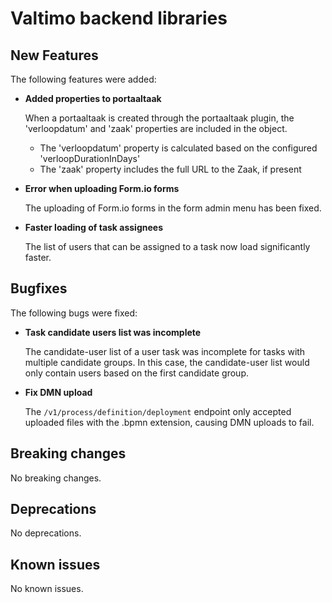 # Valtimo backend libraries

## New Features

The following features were added:

*   **Added properties to portaaltaak**

    When a portaaltaak is created through the portaaltaak plugin, the 'verloopdatum' and 'zaak' properties are included in the object.

    * The 'verloopdatum' property is calculated based on the configured 'verloopDurationInDays'
    * The 'zaak' property includes the full URL to the Zaak, if present
*   **Error when uploading Form.io forms**

    The uploading of Form.io forms in the form admin menu has been fixed.
*   **Faster loading of task assignees**

    The list of users that can be assigned to a task now load significantly faster.

## Bugfixes

The following bugs were fixed:

*   **Task candidate users list was incomplete**

    The candidate-user list of a user task was incomplete for tasks with multiple candidate groups. In this case, the candidate-user list would only contain users based on the first candidate group.
*   **Fix DMN upload**

    The `/v1/process/definition/deployment` endpoint only accepted uploaded files with the .bpmn extension, causing DMN uploads to fail.

## Breaking changes

No breaking changes.

## Deprecations

No deprecations.

## Known issues

No known issues.
